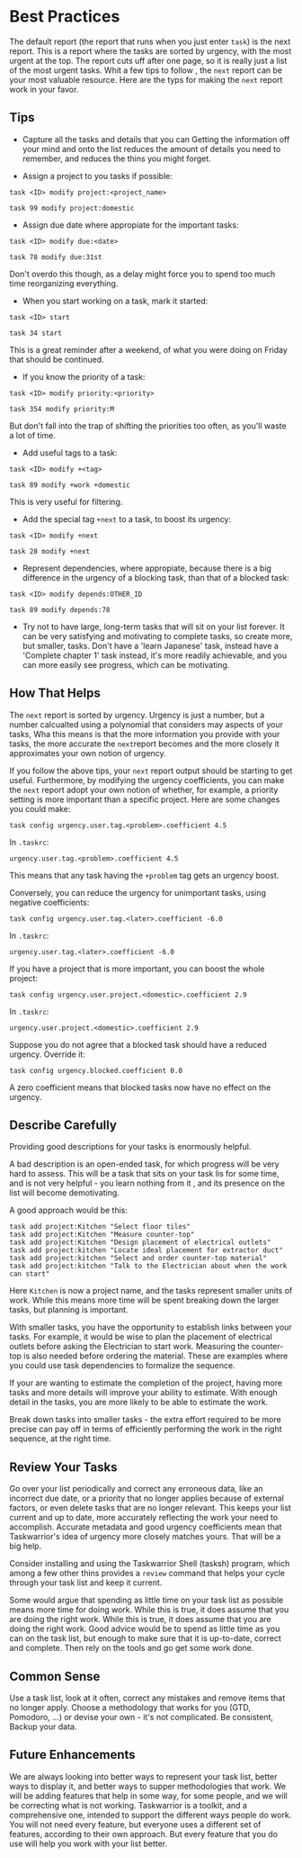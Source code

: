 # Best Practices
The default report (the report that runs when you just enter `task`) is the next
report. This is a report where the tasks are sorted by urgency, with the most
urgent at the top. The report cuts uff after one page, so it is really just a 
list of the most urgent tasks. Whit a few tips to follow , the `next` report 
can be your most valuable resource. Here are the typs for making the `next`
report work in your favor.

## Tips

- Capture all the tasks and details that you can Getting the information off
your mind and onto the list reduces the amount of details you need to remember,
and reduces the thins you might forget.

- Assign a project to you tasks if possible:
```
task <ID> modify project:<project_name>

task 99 modify project:domestic
```

- Assign due date where appropiate for the important tasks:
```
task <ID> modify due:<date>

task 78 modify due:31st
```
Don't overdo this though, as a delay might force you to spend too much time reorganizing everything.

- When you start working on a task, mark it started:
```
task <ID> start

task 34 start
```
This is a great reminder after a weekend, of what you were doing on Friday that should be continued.

- If you know the priority of a task:
```
task <ID> modify priority:<priority>

task 354 modify priority:M
```
But don't fall into the trap of shifting the priorities too often, as you'll waste a lot of time.

- Add useful tags to a task:
```
task <ID> modify +<tag>

task 89 modify +work +domestic
```
This is very useful for filtering.

- Add the special tag `+next` to a task, to boost its urgency:
```
task <ID> modify +next

task 28 modify +next
```

- Represent dependencies, where appropiate, because there is a big difference in the 
urgency of a blocking task, than that of a blocked task:
```
task <ID> modify depends:OTHER_ID

task 89 modify depends:78
```

- Try not to have large, long-term tasks that will sit on your list forever. It can
be very satisfying and motivating to complete tasks, so create more, but smaller, tasks.
Don't have a 'learn Japanese' task, instead have a 'Complete chapter 1' task instead,
it's more readily achievable, and you can more easily see progress, which can be motivating.

## How That Helps

The `next` report is sorted by urgency. Urgency is just a number, but a number calcualted using a
polynomial that considers may aspects of your tasks, Wha this means is that 
the more information you provide with your tasks, the
more accurate the `next`report becomes and the more
closely it approximates your own notion of urgency.

If you follow the above tips, your `next` report output 
should be starting to get useful. Furthermore, by modifying the
urgency coefficients, you can make the `next` report adopt
your own notion of whether, for example, a priority setting is
more important than a specific project. Here are some
changes you could make:

```
task config urgency.user.tag.<problem>.coefficient 4.5
```

In `.taskrc`:
```
urgency.user.tag.<problem>.coefficient 4.5
```

This means that any task having the `+problem` tag gets an urgency
boost. 

Conversely, you can reduce the urgency for 
unimportant tasks, using negative coefficients:
```
task config urgency.user.tag.<later>.coefficient -6.0
```

In `.taskrc`:
```
urgency.user.tag.<later>.coefficient -6.0
```

If you have a project that is more important, 
you can boost the whole project:
```
task config urgency.user.project.<domestic>.coefficient 2.9
```

In `.taskrc`:
```
urgency.user.project.<domestic>.coefficient 2.9
```

Suppose you do not agree that a blocked task should have 
a reduced urgency. Override it:

```
task config urgency.blocked.coefficient 0.0
```
A zero coefficient means that blocked tasks now 
have no effect on the urgency.

## Describe Carefully
Providing good descriptions for your tasks is enormously
helpful.

A bad description is an open-ended task, for which progress will be very
hard to assess. This will be a task that sits on your task lis for some time,
and is not very helpful - you learn nothing from it , and its presence on the list will 
become demotivating.

A good approach would be this:
```
task add project:Kitchen "Select floor tiles"
task add project:Kitchen "Measure counter-top"
task add project:Kitchen "Design placement of electrical outlets"
task add project:kitchen "Locate ideal placement for extractor duct"
task add project:kitchen "Select and order counter-top material"
task add project:kitchen "Talk to the Electrician about when the work can start"
```
Here `Kitchen` is now a project name, and the tasks represent 
smaller units of work. While this means more time will be
spent breaking down the larger tasks, but planning is important.

With smaller tasks, you have the opportunity to establish links between your
tasks. For example, it would be wise to plan the placement of electrical
outlets before asking the Electrician to start work. Measuring the counter-top
is also needed before ordering the material. These are examples where
you could use task dependencies to formalize the sequence.

If your are wanting to estimate the completion of the project, having more
tasks and more details will improve your ability to estimate. With enough
detail in the tasks, you are more likely to be able to estimate the work.

Break down tasks into smaller tasks - the extra effort required to be more
precise can pay off in terms of efficiently performing the work in the right
sequence, at the right time.

## Review Your Tasks
Go over your list periodically and correct any erroneous data, like an
incorrect due date, or a priority that no longer applies because of external
factors, or even delete tasks that are no longer relevant. This keeps your list
current and up to date, more accurately reflecting the work your  need to
accomplish. Accurate metadata and good urgency coefficients mean that
Taskwarrior's idea of urgency more closely matches yours. That will be a big
help.

Consider installing and using the Taskwarrior Shell (tasksh) program, which
among a few other thins provides a `review` command that helps your
cycle through your task list and keep it current.

Some would argue that spending as little time on your task list as possible 
means more time for doing work. While this is true, it does assume that you
are doing the right work. While this is true, it does assume that you
are doing the right work. Good advice would be to spend as little time as 
you can on the task list, but enough to make sure that it is up-to-date,
correct and complete. Then rely on the tools and go get some work done.

## Common Sense
Use a task list, look at it often, correct any mistakes and remove items that
no longer apply. Choose a methodology that works for you 
(GTD, Pomodoro, ...) or devise your own - it's not complicated. Be consistent,
Backup your data.

## Future Enhancements
We are always looking into better ways to represent your task list, better
ways to display it, and better ways to supper methodologies that work. We
will be adding features that help in some way, for some people, and we will
be correcting what is not working. Taskwarrior is a toolkit, and a
comprehensive one, intended to support the different ways people do work.
You will not need every feature, but everyone uses a different set of
features, according to their own approach. But every feature that you do use
will help you work with your list better.
